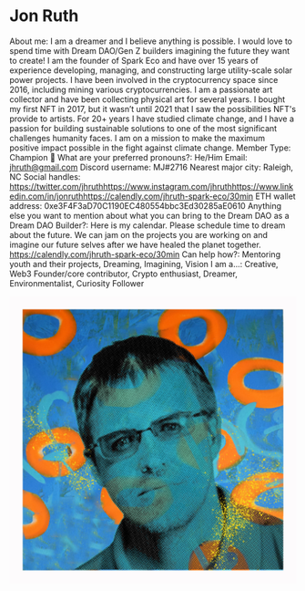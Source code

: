# Jon Ruth

About me: I am a dreamer and I believe anything is possible. I would love to spend time with Dream DAO/Gen Z builders imagining the future they want to create! I am the founder of Spark Eco and have over 15 years of experience developing, managing, and constructing large utility-scale solar power projects. I have been involved in the cryptocurrency space since 2016, including mining various cryptocurrencies. I am a passionate art collector and have been collecting physical art for several years. I bought my first NFT in 2017, but it wasn’t until 2021 that I saw the possibilities NFT's provide to artists. For 20+ years I have studied climate change, and I have a passion for building sustainable solutions to one of the most significant challenges humanity faces. I am on a mission to make the maximum positive impact possible in the fight against climate change.
Member Type: Champion 🙌
What are your preferred pronouns?: He/Him
Email: jhruth@gmail.com
Discord username: MJ#2716
Nearest major city: Raleigh, NC
Social handles: https://twitter.com/jhruthhttps://www.instagram.com/jhruthhttps://www.linkedin.com/in/jonruthhttps://calendly.com/jhruth-spark-eco/30min
ETH wallet address: 0xe3F4F3aD70C1190EC480554bbc3Ed30285aE0610
Anything else you want to mention about what you can bring to the Dream DAO as a Dream DAO Builder?: Here is my calendar. Please schedule time to dream about the future. We can jam on the projects you are working on and imagine our future selves after we have healed the planet together. https://calendly.com/jhruth-spark-eco/30min
Can help how?: Mentoring youth and their projects, Dreaming, Imagining, Vision
I am a...: Creative, Web3 Founder/core contributor, Crypto enthusiast, Dreamer, Environmentalist, Curiosity Follower

![Jon.Vivien.PFP.jpeg](../../Dream%20DAO%20Voting%20Member%20List%201790792012994a419257db8f8a7807ff/%5BS2%5D%20Dream%20DAO%20Founding%20Voting%20Member%20List%202c05a57dde504a87a8ced236cce0b149/Jon%20Ruth%2087ddd3144eed40f983e8a3760c6bd81e/Jon.Vivien.PFP.jpeg)